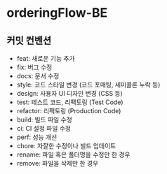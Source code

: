 # orderingFlow-BE

## 커밋 컨벤션

- feat: 새로운 기능 추가
- fix: 버그 수정
- docs: 문서 수정
- style: 코드 스타일 변경 (코드 포매팅, 세미콜론 누락 등)
- design: 사용자 UI 디자인 변경 (CSS 등)
- test: 테스트 코드, 리팩토링 (Test Code)
- refactor: 리팩토링 (Production Code)
- build: 빌드 파일 수정
- ci: CI 설정 파일 수정
- perf: 성능 개선
- chore: 자잘한 수정이나 빌드 업데이트
- rename: 파일 혹은 폴더명을 수정만 한 경우
- remove: 파일을 삭제만 한 경우
